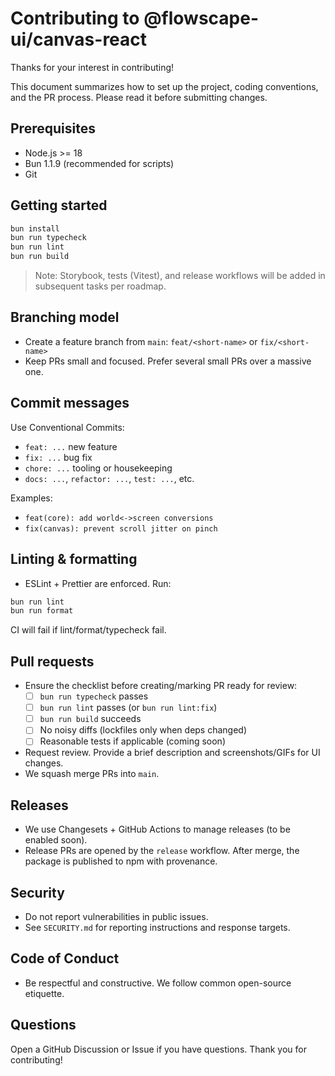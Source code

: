 # Contributing to @flowscape-ui/canvas-react

Thanks for your interest in contributing!

This document summarizes how to set up the project, coding conventions, and the PR process. Please read it before submitting changes.

## Prerequisites

- Node.js >= 18
- Bun 1.1.9 (recommended for scripts)
- Git

## Getting started

```bash
bun install
bun run typecheck
bun run lint
bun run build
```

> Note: Storybook, tests (Vitest), and release workflows will be added in subsequent tasks per roadmap.

## Branching model

- Create a feature branch from `main`: `feat/<short-name>` or `fix/<short-name>`
- Keep PRs small and focused. Prefer several small PRs over a massive one.

## Commit messages

Use Conventional Commits:

- `feat: ...` new feature
- `fix: ...` bug fix
- `chore: ...` tooling or housekeeping
- `docs: ...`, `refactor: ...`, `test: ...`, etc.

Examples:

- `feat(core): add world<->screen conversions`
- `fix(canvas): prevent scroll jitter on pinch`

## Linting & formatting

- ESLint + Prettier are enforced. Run:

```bash
bun run lint
bun run format
```

CI will fail if lint/format/typecheck fail.

## Pull requests

- Ensure the checklist before creating/marking PR ready for review:
  - [ ] `bun run typecheck` passes
  - [ ] `bun run lint` passes (or `bun run lint:fix`)
  - [ ] `bun run build` succeeds
  - [ ] No noisy diffs (lockfiles only when deps changed)
  - [ ] Reasonable tests if applicable (coming soon)
- Request review. Provide a brief description and screenshots/GIFs for UI changes.
- We squash merge PRs into `main`.

## Releases

- We use Changesets + GitHub Actions to manage releases (to be enabled soon).
- Release PRs are opened by the `release` workflow. After merge, the package is published to npm with provenance.

## Security

- Do not report vulnerabilities in public issues.
- See `SECURITY.md` for reporting instructions and response targets.

## Code of Conduct

- Be respectful and constructive. We follow common open-source etiquette.

## Questions

Open a GitHub Discussion or Issue if you have questions. Thank you for contributing!
